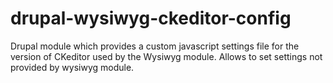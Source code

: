 drupal-wysiwyg-ckeditor-config
==============================

Drupal module which provides a custom javascript settings file for the version of CKeditor used by the Wysiwyg module. Allows to set settings not provided by wysiwyg module.
